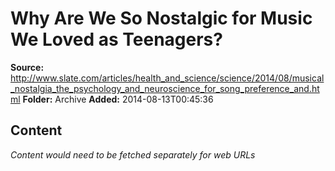# Why Are We So Nostalgic for Music We Loved as Teenagers?

**Source:** http://www.slate.com/articles/health_and_science/science/2014/08/musical_nostalgia_the_psychology_and_neuroscience_for_song_preference_and.html
**Folder:** Archive
**Added:** 2014-08-13T00:45:36




## Content
*Content would need to be fetched separately for web URLs*

